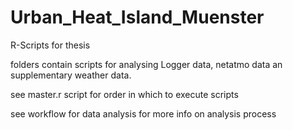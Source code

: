 # Urban_Heat_Island_Muenster

R-Scripts for thesis 

folders contain scripts for analysing Logger data, netatmo data an supplementary weather data.

see master.r script for order in which to execute scripts

see workflow for data analysis for more info on analysis process

